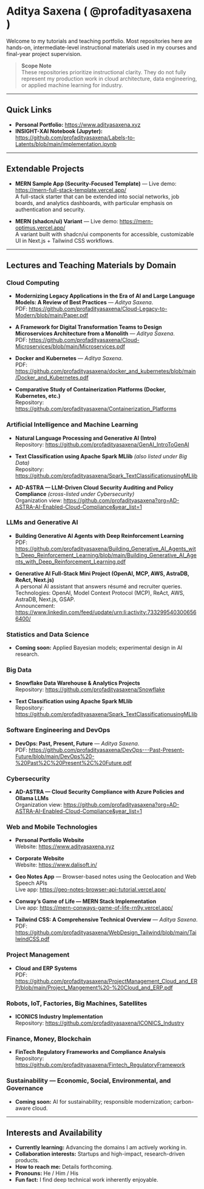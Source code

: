 # Aditya Saxena ( @profadityasaxena )

Welcome to my tutorials and teaching portfolio. Most repositories here are hands-on, intermediate-level instructional materials used in my courses and final-year project supervision.

> **Scope Note**  
> These repositories prioritize instructional clarity. They do not fully represent my production work in cloud architecture, data engineering, or applied machine learning for industry.

---

## Quick Links

- **Personal Portfolio:** <https://www.adityasaxena.xyz>  
- **INSIGHT-XAI Notebook (Jupyter):** <https://github.com/profadityasaxena/Labels-to-Latents/blob/main/implementation.ipynb>

---

## Extendable Projects

- **MERN Sample App (Security-Focused Template)** — Live demo: <https://mern-full-stack-template.vercel.app/>  
  A full-stack starter that can be extended into social networks, job boards, and analytics dashboards, with particular emphasis on authentication and security.

- **MERN (shadcn/ui) Variant** — Live demo: <https://mern-optimus.vercel.app/>  
  A variant built with shadcn/ui components for accessible, customizable UI in Next.js + Tailwind CSS workflows.

---

## Lectures and Teaching Materials by Domain

### Cloud Computing

- **Modernizing Legacy Applications in the Era of AI and Large Language Models: A Review of Best Practices** — *Aditya Saxena*.  
  PDF: <https://github.com/profadityasaxena/Cloud-Legacy-to-Modern/blob/main/Paper.pdf>

- **A Framework for Digital Transformation Teams to Design Microservices Architecture from a Monolith** — *Aditya Saxena*.  
  PDF: <https://github.com/profadityasaxena/Cloud-Microservices/blob/main/Microservices.pdf>

- **Docker and Kubernetes** — *Aditya Saxena*.  
  PDF: <https://github.com/profadityasaxena/docker_and_kubernetes/blob/main/Docker_and_Kubernetes.pdf>

- **Comparative Study of Containerization Platforms (Docker, Kubernetes, etc.)**  
  Repository: <https://github.com/profadityasaxena/Containerization_Platforms>

### Artificial Intelligence and Machine Learning

- **Natural Language Processing and Generative AI (Intro)**  
  Repository: <https://github.com/profadityasaxena/GenAI_IntroToGenAI>

- **Text Classification using Apache Spark MLlib** *(also listed under Big Data)*  
  Repository: <https://github.com/profadityasaxena/Spark_TextClassificationusingMLlib>

- **AD-ASTRA — LLM-Driven Cloud Security Auditing and Policy Compliance** *(cross-listed under Cybersecurity)*  
  Organization view: <https://github.com/profadityasaxena?org=AD-ASTRA-AI-Enabled-Cloud-Compliance&year_list=1>

### LLMs and Generative AI

- **Building Generative AI Agents with Deep Reinforcement Learning**  
  PDF: <https://github.com/profadityasaxena/Building_Generative_AI_Agents_with_Deep_Reinforcement_Learning/blob/main/Building_Generative_AI_Agents_with_Deep_Reinforcement_Learning.pdf>

- **Generative AI Full-Stack Mini Project (OpenAI, MCP, AWS, AstraDB, ReAct, Next.js)**  
  A personal AI assistant that answers résumé and recruiter queries.  
  Technologies: OpenAI, Model Context Protocol (MCP), ReAct, AWS, AstraDB, Next.js, GSAP.  
  Announcement: <https://www.linkedin.com/feed/update/urn:li:activity:7332995403006566400/>

### Statistics and Data Science

- **Coming soon:** Applied Bayesian models; experimental design in AI research.

### Big Data

- **Snowflake Data Warehouse & Analytics Projects**  
  Repository: <https://github.com/profadityasaxena/Snowflake>

- **Text Classification using Apache Spark MLlib**  
  Repository: <https://github.com/profadityasaxena/Spark_TextClassificationusingMLlib>

### Software Engineering and DevOps

- **DevOps: Past, Present, Future** — *Aditya Saxena*.  
  PDF: <https://github.com/profadityasaxena/DevOps---Past-Present-Future/blob/main/DevOps%20-%20Past%2C%20Present%2C%20Future.pdf>

### Cybersecurity

- **AD-ASTRA — Cloud Security Compliance with Azure Policies and Ollama LLMs**  
  Organization view: <https://github.com/profadityasaxena?org=AD-ASTRA-AI-Enabled-Cloud-Compliance&year_list=1>

### Web and Mobile Technologies

- **Personal Portfolio Website**  
  Website: <https://www.adityasaxena.xyz>

- **Corporate Website**  
  Website: <https://www.dalisoft.in/>

- **Geo Notes App** — Browser-based notes using the Geolocation and Web Speech APIs  
  Live app: <https://geo-notes-browser-api-tutorial.vercel.app/>

- **Conway’s Game of Life — MERN Stack Implementation**  
  Live app: <https://mern-conways-game-of-life-rn9y.vercel.app/>

- **Tailwind CSS: A Comprehensive Technical Overview** — *Aditya Saxena*.  
  PDF: <https://github.com/profadityasaxena/WebDesign_Tailwind/blob/main/TailwindCSS.pdf>

### Project Management

- **Cloud and ERP Systems**  
  PDF: <https://github.com/profadityasaxena/ProjectManagement_Cloud_and_ERP/blob/main/Project_Mangement%20-%20Cloud_and_ERP.pdf>

### Robots, IoT, Factories, Big Machines, Satellites

- **ICONICS Industry Implementation**  
  Repository: <https://github.com/profadityasaxena/ICONICS_Industry>

### Finance, Money, Blockchain

- **FinTech Regulatory Frameworks and Compliance Analysis**  
  Repository: <https://github.com/profadityasaxena/Fintech_RegulatoryFramework>

### Sustainability — Economic, Social, Environmental, and Governance

- **Coming soon:** AI for sustainability; responsible modernization; carbon-aware cloud.

---

## Interests and Availability

- **Currently learning:** Advancing the domains I am actively working in.  
- **Collaboration interests:** Startups and high-impact, research-driven products.  
- **How to reach me:** Details forthcoming.  
- **Pronouns:** He / Him / His  
- **Fun fact:** I find deep technical work inherently enjoyable.

<!---
profadityasaxena/profadityasaxena is a special repository because its README.md (this file) appears on your GitHub profile.
You can click the Preview link to take a look at your changes.
--->
